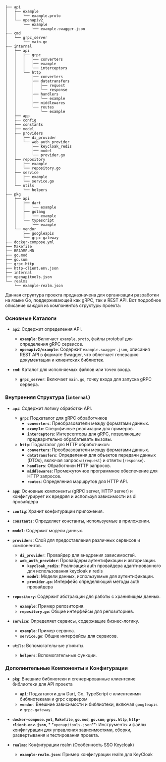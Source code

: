 ```
├── api
│   ├── example
│   │   └── example.proto
│   └── openapiv2
│       └── example
│           └── example.swagger.json
├── cmd
│   └── grpc_server
│       └── main.go
├── internal
│   ├── api
│   │   ├── grpc
│   │   │   ├── converters
│   │   │   ├── example
│   │   │   └── interceptors
│   │   └── http
│   │       ├── converters
│   │       ├── datatransfers
│   │       │   ├── request
│   │       │   └── response
│   │       ├── handlers
│   │       │   └── example
│   │       ├── middlewares
│   │       └── routes
│   │           └── example
│   ├── app
│   ├── config
│   ├── constants
│   ├── model
│   ├── providers
│   │   ├── di_provider
│   │   └── web_auth_provider
│   │       ├── keycloak_redis
│   │       ├── model
│   │       └── provider.go
│   ├── repository
│   │   ├── example
│   │   └── repository.go
│   ├── service
│   │   ├── example
│   │   └── service.go
│   └── utils
│       └── helpers
├── pkg
│   ├── api
│   │   ├── dart
│   │   │   └── example
│   │   ├── golang
│   │   │   └── example
│   │   └── typescript
│   │       └── example
│   └── vendor
│       ├── googleapis
│       └── grpc-gateway
├── docker-compose.yml
├── Makefile
├── README.MD
├── go.mod
├── go.sum
├── grpc.http
├── http-client.env.json
├── internal
├── openapitools.json
└── realms
    └── example-realm.json
```

Данная структура проекта предназначена для организации разработки на языке Go,
поддерживающей как gRPC, так и REST API. Вот подробное описание каждой из компонентов структуры проекта:

### Основные Каталоги

- **`api`**: Содержит определения API.
    - **`example`**: Включает `example.proto`, файлы protobuf для определения gRPC сервисов.
    - **`openapiv2/example`**: Содержит `example.swagger.json`, описания REST API в формате Swagger, что облегчает
      генерацию документации и клиентских библиотек.

- **`cmd`**: Каталог для исполняемых файлов или точек входа.
    - **`grpc_server`**: Включает `main.go`, точку входа для запуска gRPC сервера.

### Внутренняя Структура (`internal`)

- **`api`**: Содержит логику обработки API.
    - **`grpc`** Подкаталог для gRPC обработчиков
        - **`converters`**: Преобразователи между форматами данных.
        - **`example`**: Специфичные реализации для примеров.
        - **`interceptors`**: Интерсепторы для gRPC, позволяющие предварительно обрабатывать вызовы.
    - **`http`**: Подкаталог для HTTP обработчиков:
        - **`converters`**: Преобразователи между форматами данных.
        - **`datatransfers`**: Определения для объектов передачи данных (DTOs), включая запросы (`request`) и
          ответы (`response`).
        - **`handlers`**: Обработчики HTTP запросов.
        - **`middlewares`**: Промежуточное программное обеспечение для HTTP запросов.
        - **`routes`**: Определения маршрутов для HTTP API.

- **`app`**: Основные компоненты (gRPC server, HTTP server) и конфигурирует их вредряя и используя зависимости из di провайдера

- **`config`**: Хранит конфигурации приложения.

- **`constants`**: Определяет константы, используемые в приложении.

- **`model`**: Содержит модели данных.

- **`providers`**: Слой для предоставления различных сервисов и компонентов.
    - **`di_provider`**: Провайдер для внедрения зависимостей.
    - **`web_auth_provider`**: Провайдеры аутентификации и авторизации.
        - **`keycloak_redis`**: Реализация auth провайдера адаптированного для использования keycloak и redis
        - **`model`**: Модели данных, используемые для аутентификации.
        - **`provider.go`**: Интерфейс определяющий методы auth провайдера

- **`repository`**: Содержит абстракции для работы с хранилищем данных.
    - **`example`**: Пример репозитория.
    - **`repository.go`**: Общие интерфейсы для репозиториев.

- **`service`**: Определяет сервисы, содержащие бизнес-логику.
    - **`example`**: Пример сервиса.
    - **`service.go`**: Общие интерфейсы для сервисов.

- **`utils`**: Вспомогательные утилиты.
    - **`helpers`**: Вспомогательные функции.

### Дополнительные Компоненты и Конфигурации

- **`pkg`**: Внешние библиотеки и сгенерированные клиентские библиотеки для API проекта
    - **`api`**: Подкаталоги для Dart, Go, TypeScript с клиентскими библиотеками и grpc сервером
    - **`vendor`**: Внешние зависимости и библиотеки, включая `googleapis` и `grpc-gateway`.


- **`docker-compose.yml`**, **`Makefile`**, **`go.mod`**, **`go.sum`**, **`grpc.http`**, **`http-client.env.json`**, *
  *`openapitools.json`**: Инструменты и файлы конфигурации для управления зависимостями, сборки, развертывания и
  тестирования проекта.

- **`realms`**: Конфигурации realm (Особенность SSO Keycloak)
    - **`example-realm.json`**: Пример конфигурации realm для KeyCloak